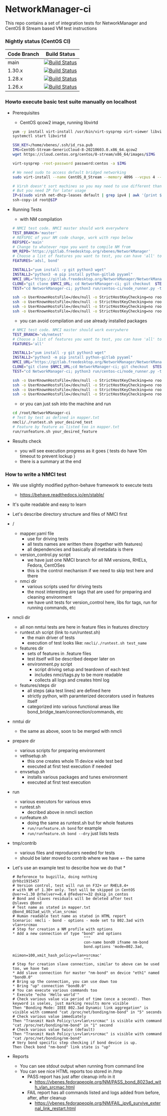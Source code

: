 # NetworkManager-ci
This repo contains a set of integration tests for NetworkManager and CentOS 8 Stream based VM test instructions


### Nightly status (CentOS CI)

| Code Branch | Build Status |
| ------------| ------------ |
| main | [![Build Status](https://jenkins-networkmanager.apps.ocp.ci.centos.org/job/NetworkManager-main/badge/icon)](https://jenkins-networkmanager.apps.ocp.ci.centos.org/job/NetworkManager-main/) |
| 1.30.x | [![Build Status](https://jenkins-networkmanager.apps.ocp.ci.centos.org/job/NetworkManager-1-30/badge/icon)](https://jenkins-networkmanager.apps.ocp.ci.centos.org/job/NetworkManager-1-30/) |
| 1.28.x | [![Build Status](https://jenkins-networkmanager.apps.ocp.ci.centos.org/job/NetworkManager-1-28/badge/icon)](https://jenkins-networkmanager.apps.ocp.ci.centos.org/job/NetworkManager-1-28/) |
| 1.26.x | [![Build Status](https://jenkins-networkmanager.apps.ocp.ci.centos.org/job/NetworkManager-1-26/badge/icon)](https://jenkins-networkmanager.apps.ocp.ci.centos.org/job/NetworkManager-1-26/) |

### Howto execute basic test suite manually on localhost

* Prerequisites
  * CentOS qcow2 image, running libvirtd
  ```bash
  yum -y install virt-install /usr/bin/virt-sysprep virt-viewer libvirt
  systemctl start libvirtd

  SSH_KEY=/home/vbenes/.ssh/id_rsa.pub
  IMG=CentOS-Stream-GenericCloud-8-20210603.0.x86_64.qcow2
  wget https://cloud.centos.org/centos/8-stream/x86_64/images/$IMG

  virt-sysprep -root-password password:centos -a $IMG

  # We need sudo to access default bridged networking
  sudo virt-install --name CentOS_8_Stream --memory 4096 --vcpus 4 --disk $IMG,bus=sata --import --os-variant centos-stream8 --network default

  # Virsh doesn't sort machines so you may need to use different than first
  # But you need IP for later usage
  IP=$(sudo virsh net-dhcp-leases default | grep ipv4 | awk '{print $5}' |head -1 | awk -F '/' '{print $1}')
  ssh-copy-id root@$IP
  ```

* Running Tests
  * with NM compilation
  ```bash
  # NMCI test code. NMCI master should work everywhere
  TEST_BRANCH='master'
  # REFSPEC of your NM code change, work with repo below
  REFSPEC='main'
  # Change to whatever repo you want to compile NM from
  NM_REPO='https://gitlab.freedesktop.org/vbenes/NetworkManager'
  # Choose a list of features you want to test, you can have 'all' to test everything
  FEATURES='adsl, bond'

  INSTALL1="yum install -y git python3 wget"
  INSTALL2="python3 -m pip install python-gitlab pyyaml"
  NMCI_URL="https://gitlab.freedesktop.org/NetworkManager/NetworkManager-ci.git"
  CLONE="git clone $NMCI_URL; cd NetworkManager-ci; git checkout  $TEST_BRANCH"
  TEST="cd NetworkManager-ci; python3 run/centos-ci/node_runner.py -t $TEST_BRANCH -c $REFSPEC -f \"$FEATURES\" -r $NM_REPO"

  ssh -o UserKnownHostsFile=/dev/null -o StrictHostKeyChecking=no root@$IP $INSTALL1 && \
  ssh -o UserKnownHostsFile=/dev/null -o StrictHostKeyChecking=no root@$IP $INSTALL2 && \
  ssh -o UserKnownHostsFile=/dev/null -o StrictHostKeyChecking=no root@$IP $CLONE && \
  ssh -o UserKnownHostsFile=/dev/null -o StrictHostKeyChecking=no root@$IP $TEST
  ```
  * you can avoid compilation and use already installed packages
  ```bash
  # NMCI test code. NMCI master should work everywhere
  TEST_BRANCH='vb/nmtest'
  # Choose a list of features you want to test, you can have 'all' to test everything
  FEATURES='all'

  INSTALL1="yum install -y git python3 wget"
  INSTALL2="python3 -m pip install python-gitlab pyyaml"
  NMCI_URL="https://gitlab.freedesktop.org/NetworkManager/NetworkManager-ci.git"
  CLONE="git clone $NMCI_URL;cd NetworkManager-ci; git checkout  $TEST_BRANCH"
  TEST="cd NetworkManager-ci; python3 run/centos-ci/node_runner.py -t $TEST_BRANCH -f \"$FEATURES\" -D"

  ssh -o UserKnownHostsFile=/dev/null -o StrictHostKeyChecking=no root@$IP $INSTALL1 && \
  ssh -o UserKnownHostsFile=/dev/null -o StrictHostKeyChecking=no root@$IP $INSTALL2 && \
  ssh -o UserKnownHostsFile=/dev/null -o StrictHostKeyChecking=no root@$IP $CLONE && \
  ssh -o UserKnownHostsFile=/dev/null -o StrictHostKeyChecking=no root@$IP $TEST
  ```
  * or you can just ssh into the machine and run
  ```bash
  cd /root/NetworkManager-ci
  # Test by test as defined in mapper.txt
  nmcli/./runtest.sh your_desired_test
  # Feature by feature as listed too in mapper.txt
  run/runfeature.sh your_desired_feature
  ```
* Results check
  * you will see execution progress as it goes ( tests do have 10m timeout to prevent lockup )
  * there is a summary at the end


### How to write a NMCI test

* We use slightly modified python-behave framework to execute tests
  * https://behave.readthedocs.io/en/stable/
* It's quite readable and easy to learn
* Let's describe directory structure and files of NMCI first
 * /
   * mapper.yaml file
     * use for driving tests
     * all tests names are written there (together with features)
     * all dependencies and basically all metadata is there
   * version_control.py script
     * we have just one NMCI branch for all NM versions, RHELs, Fedora, CentOSes
     * this is the control mechanism if we need to skip test here and there
   * nmci dir
     * various scripts used for driving tests
     * the most interesting are tags that are used for preparing and cleaning environment
     * we have unit tests for version_control here, libs for tags, run for running commands, etc
  * nmcli dir
	* all non nmtui tests are here in feature files in features directory
    * runtest.sh script (link to run/runtest.sh)
      * the main driver of tests
      * execution of test looks like: `nmcli/./runtest.sh test_name`
    * features dir
      * sets of features in .feature files
      * test itself will be described deeper later on
      * environment.py script
        * script driving setup and teardown of each test
        * includes nmci/tags.py to be more readable
        * collects all logs and creates html log
    * features/steps dir
      * all steps (aka test lines) are defined here
      * strictly python, with paramterized decorators used in features itself
 	  * categorized into various functional areas like bond_bridge_team/connection/commands, etc
  * nmtui dir
    * the same as above, soon to be merged with nmcli
  * prepare dir
    * various scripts for preparing environment
    * vethsetup.sh
      * this one creates whole 11 device wide test bed
      * executed at first test execution if needed
    * envsetup.sh
      * installs various packages and tunes environment
      * executed at first test execution
  * run
    * various executors for various envs
    * runtest.sh
      * decribed above in nmcli section
    * runfeature.sh
      * doing the same as runtest.sh but for whole features
      * `run/runfeature.sh bond` for example
      * `run/runfeature.sh bond --dry` just lists tests
  * tmp/contrib
    * various files and reproducers needed for tests
    * should be later moved to contrib where we have +- the same


* Let's use an example test to describe how we do that
  *
  ```gherkin  
  # Reference to bugzilla, doing nothing
  @rhbz1915457
  # Version control, test will run on F32+ or RHEL8.4+
  # with NM of 1.30+ only. Test will be skipped in CentOS
  @ver+=1.30 @rhelver+=8.4 @fedver+=32 @skip_in_centos
  # Bond and slaves residuals will be deleted after test
  @slaves @bond
  # Test name as stated in mapper.txt
  @bond_8023ad_with_vlan_srcmac
  # Human readable test name as stated in HTML report
  Scenario: nmcli - bond - options - mode set to 802.3ad with vlan+srcmax
  # Step for creation a NM profile with options
  * Add a new connection of type "bond" and options
                                  """
                                  con-name bond0 ifname nm-bond
                                  bond.options 'mode=802.3ad,
                                  miimon=100,xmit_hash_policy=vlan+srcmac'
                                  """
  # Step for creation slave connection, similar to above can be used too, we have two
  * Add slave connection for master "nm-bond" on device "eth1" named "bond0.0"
  # Bring up the connection, you can use down too
  * Bring "up" connection "bond0.0"
  # You can execute various commands too
  * Execute "echo 'Hello world'"
  # Check various value via period of time (once a second). Then keyword is useles, just marking results more visible
  Then "Bonding Mode: IEEE 802.3ad Dynamic link aggregation" is visible with command "cat /proc/net/bonding/nm-bond" in "5" seconds
  # Check various value immediately
  Then "Transmit Hash Policy:\s+vlan\+srcmac" is visible with command "cat /proc/net/bonding/nm-bond" in "1" second
  # Check various value twice (default)
  Then "Transmit Hash Policy:\s+vlan\+srcmac" is visible with command "cat /proc/net/bonding/nm-bond"
  # Very bond specific step checking if bond device is up.
  Then Check bond "nm-bond" link state is "up"
  ```

* Reports
  * You can see stdout output when running from command line
  * You can see nice HTML reports too stored in /tmp
    * PASS report has just after cleanup info in it
      * https://vbenes.fedorapeople.org/NM/PASS_bond_8023ad_with_vlan_srcmac.html
    * FAIL report has all commands listed and logs added from before, after, after cleanup
      * https://vbenes.fedorapeople.org/NM/FAIL_ipv6_survive_external_link_restart.html

